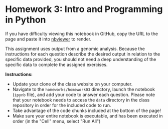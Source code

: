 # Homework 3: Intro and Programming in Python

If you have difficulty viewing this notebook in GitHub, copy the URL to the page and paste it into [nbviewer](https://nbviewer.jupyter.org) to render.

This assignment uses output from a genomic analysis. Because the instructions for each question describe the desired output in relation to the specific data provided, you should not need a deep understanding of the specific data to complete the assigned exercises.

**Instructions:**
- Update your clone of the class website on your computer.
- Navigate to the `homeworks/homework03` directory, launch the notebook (`ipynb` file), and add your code to answer each question. Please note that your notebook needs to access the `data` directory in the class repository in order for the included code to run.
- Take advantage of the code chunks included at the bottom of the page!
- Make sure your entire notebook is executable, and has been executed in order (in the "Cell" menu, select "Run All")
